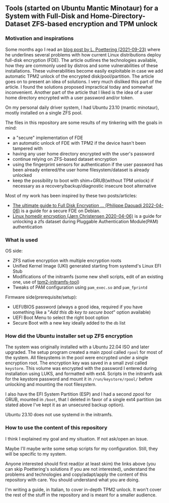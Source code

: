 Tools (started on Ubuntu Mantic Minotaur) for a System with Full-Disk and Home-Directory-Dataset ZFS-based encryption and TPM unlock
------------------------

### Motivation and inspirations

Some months ago I read an [blog post by L. Poettering (2021-09-23)](https://0pointer.net/blog/authenticated-boot-and-disk-encryption-on-linux.html) where he underlines several problems with how current Linux distributions deploy full-disk encryption (FDE).
The article outlines the technologies available, how they are commonly used by distros and some vulnerabilities of these installations.
These vulnerabilities become easily exploitable in case we add automatic TPM2 unlock of the encrypted disk/pool/partition.
The article goes on to present an idea of solutions. I very much disliked this part of the article. I found the solutions proposed impractical today and somewhat inconvenient.
Another part of the article that I liked is the idea of a user home directory encrypted with a user password and/or token.

On my personal daily driver system, I had Ubuntu 23.10 (mantic minotaur), mostly installed on a single ZFS pool.

The files in this repository are some results of my tinkering with the goals in mind:
- a "secure" implementation of FDE
- an automatic unlock of FDE with TPM2 if the device hasn't been tampered with
- having any user home directory encrypted with the user's password 
- continue relying on ZFS-based dataset encryption
- using the fingerprint sensors for authentication if the user password has been already entered/the user home filesystem/dataset is already unlocked
- keep the possibility to boot with shim+GRUB(without TPM unlock) if necessary as a recovery/backup/diagnostic insecure boot alternative

Most of my work has been inspired by these two posts/articles:
- [The ultimate guide to Full Disk Encryption ... (Philippe Daouadi 2022-04-06)](https://blastrock.github.io/fde-tpm-sb.html) is a guide for a secure FDE on Debian.
- [Linux homedir encryption (Jørn Christensen 2020-04-06)](https://talldanestale.dk/2020/04/06/zfs-and-homedir-encryption/) is a guide for unlocking a zfs dataset during Pluggable Authentication Module(PAM) authentication

### What is used

OS side:
- ZFS native encryption with multiple encryption roots
- Unified Kernel Image (UKI) generated starting from systemd's Linux EFI Stub
- Modifications of the initramfs (some new shell scripts, edit of an existing one, use of [tpm2-initramfs-tool](https://github.com/timchen119/tpm2-initramfs-tool))
- Tweaks of PAM configuration using `pam_exec.so` and `pam_fprintd`

Firmware side(prerequisite/setup):
- UEFI/BIOS password (always a good idea, required if you have something like a "*Add this db key to secure boot*" option available)
- UEFI Boot Menu to select the right boot option
- Secure Boot with a new key ideally added to the `db` list

### How did the Ubuntu installer set up ZFS encryption

The system was originally installed with a Ubuntu 22.04 ISO and later upgraded. The setup program created a main zpool called `rpool` for most of the system. All filesystems in the pool were encrypted under a single encryption root. The encryption key was saved in a small zvol called `keystore`. This volume was encrypted with the password I entered during installation using LUKS, and formatted with ext4. Scripts in the initramfs ask for the keystore password and mount it in `/run/keystore/rpool/` before unlocking and mounting the root filesystem.

I also have the EFI System Partition (ESP) and I had a second zpool for GRUB, mounted in `/boot`, that I deleted in favor of a single ext4 partition (as stated above I've kept it as an unsecured backup option).

Ubuntu 23.10 does not use systemd in the initramfs.

### How to use the content of this repository

I think I explained my goal and my situation. If not ask/open an issue.

Maybe I'll maybe write some setup scripts for my configuration.
Still, they will be specific to my system.

Anyone interested should first read(or at least skim) the links above (you can skip Poettering's solutions if you are not interested), understand the problems and technologies and copy/adapt/apply the content of this repository with care. You should understand what you are doing.

I'm writing a guide, in Italian, to cover in-depth TPM2 unlock. It won't cover the rest of the stuff in the repository and is meant for a smaller audience.
